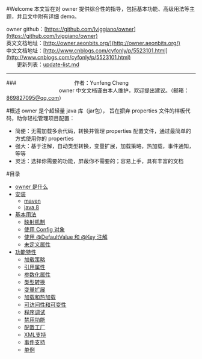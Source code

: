 #Welcome 
本文旨在对 owner 提供综合性的指导，包括基本功能、高级用法等主题，并且文中附有详细 demo。  

owner github：[https://github.com/lviggiano/owner](https://github.com/lviggiano/owner)  
英文文档地址：[http://owner.aeonbits.org/](http://owner.aeonbits.org/)  
中文文档地址：[http://www.cnblogs.com/cyfonly/p/5523101.html](http://www.cnblogs.com/cyfonly/p/5523101.html)  
　　更新列表：<a href="/update-list.md">update-list.md</a>

  

---  
###　　　　　　　　　　　作者：Yunfeng Cheng  
　　　　　　　　　　owner 中文文档谨由本人维护，欢迎提出建议。（邮箱：869827095@qq.com）  
  
  

#概述
owner 是个超轻量 java 库（jar包）， 旨在摒弃 properties 文件的样板代码，助你轻松管理项目配置： 
* 简便：无需加载多余代码，转换并管理 properties 配置文件，通过最简单的方式使用你的 properties
* 强大：基于注解，自动类型转换，变量扩展，加载策略，热加载，事件通知，等等
* 灵活：选择你需要的功能，屏蔽你不需要的；容易上手，具有丰富的文档 

#目录
- [owner 是什么](https://github.com/cyfonly/owner/wiki/overview)
- [安装](https://github.com/cyfonly/owner/wiki/install)
	+ [maven](https://github.com/cyfonly/owner/wiki/install#user-content-maven)
	+ [java 8](https://github.com/cyfonly/owner/wiki/install#user-content-java-8)
- [基本用法](https://github.com/cyfonly/owner/wiki/basic_usage)
	+ [映射机制](https://github.com/cyfonly/owner/wiki/basic_usage#user-content-映射机制)
	+ [使用 Config 对象](https://github.com/cyfonly/owner/wiki/basic_usage#user-content-使用-config-对象)
	+ [使用 @DefaultValue 和 @Key 注解](https://github.com/cyfonly/owner/wiki/basic_usage#user-content-使用-defaultvalue-和-key-注解)
	+ [未定义属性](https://github.com/cyfonly/owner/wiki/basic_usage#user-content-未定义属性)
- [功能特性](https://github.com/cyfonly/owner/wiki/features)
	+ [加载策略](https://github.com/cyfonly/owner/wiki/features#user-content-加载策略)
	+ [引用属性](https://github.com/cyfonly/owner/wiki/features#user-content-引用属性)
	+ [参数化属性](https://github.com/cyfonly/owner/wiki/features#user-content-参数化属性)
	+ [类型转换](https://github.com/cyfonly/owner/wiki/features#user-content-类型转换)
	+ [变量扩展](https://github.com/cyfonly/owner/wiki/features#user-content-变量扩展)
	+ [加载和热加载](https://github.com/cyfonly/owner/wiki/features#user-content-加载和热加载)
	+ [可访问性和可变性](https://github.com/cyfonly/owner/wiki/features#user-content-可访问性和可变性)
	+ [程序调试](https://github.com/cyfonly/owner/wiki/features#user-content-程序调试)
	+ [禁用功能](https://github.com/cyfonly/owner/wiki/features#user-content-禁用功能)
	+ [配置工厂](https://github.com/cyfonly/owner/wiki/features#user-content-配置工厂)
	+ [XML支持](https://github.com/cyfonly/owner/wiki/features#user-content-xml支持)
	+ [事件支持](https://github.com/cyfonly/owner/wiki/features#user-content-事件支持)
	+ [单例](https://github.com/cyfonly/owner/wiki/features#user-content-单例)


  
